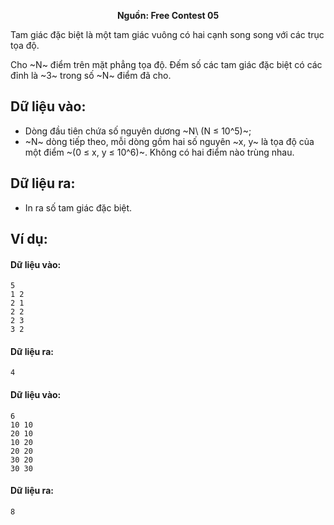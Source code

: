 **<center>Nguồn:  Free Contest 05</center>**

Tam giác đặc biệt là một tam giác vuông có hai cạnh song song với các trục tọa độ.

Cho ~N~ điểm trên mặt phẳng tọa độ. Đếm số các tam giác đặc biệt có các đỉnh là ~3~ trong số ~N~ điểm đã cho.

## Dữ liệu vào:
- Dòng đầu tiên chứa số nguyên dương ~N\ (N ≤ 10^5)~;
- ~N~ dòng tiếp theo, mỗi dòng gồm hai số nguyên ~x, y~ là tọa độ của một điểm ~(0 ≤ x, y ≤ 10^6)~. Không có hai điểm nào trùng nhau.

## Dữ liệu ra:
- In ra số tam giác đặc biệt.

## Ví dụ:
#### Dữ liệu vào:
```
5
1 2
2 1
2 2
2 3
3 2
```

#### Dữ liệu ra:
```
4
```

#### Dữ liệu vào:
```
6
10 10
20 10
10 20
20 20
30 20
30 30
```

#### Dữ liệu ra:
```
8
```